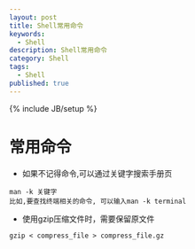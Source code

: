 ```yaml
---
layout: post
title: Shell常用命令
keywords:
  - Shell
description: Shell常用命令
category: Shell
tags:
  - Shell
published: true
---
```

{% include JB/setup %}

# 常用命令

* 如果不记得命令,可以通过关键字搜索手册页
```
man -k 关键字
比如,要查找终端相关的命令, 可以输入man -k terminal
```
* 使用gzip压缩文件时，需要保留原文件
```
gzip < compress_file > compress_file.gz
```














